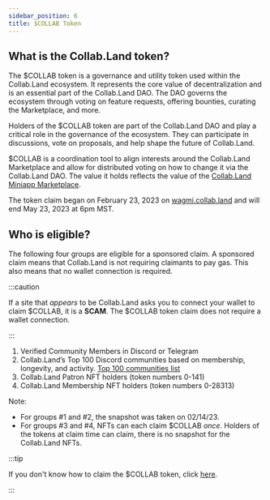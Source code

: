 ```yaml
---
sidebar_position: 6
title: $COLLAB Token
---
```


## What is the Collab.Land token?

The $COLLAB token is a governance and utility token used within the Collab.Land ecosystem. It represents the core value of decentralization and is an essential part of the Collab.Land DAO. The DAO governs the ecosystem through voting on feature requests, offering bounties, curating the Marketplace, and more.

Holders of the $COLLAB token are part of the Collab.Land DAO and play a critical role in the governance of the ecosystem. They can participate in discussions, vote on proposals, and help shape the future of Collab.Land.

$COLLAB is a coordination tool to align interests around the Collab.Land Marketplace and allow for distributed voting on how to change it via the Collab.Land DAO. The value it holds reflects the value of the [Collab.Land Miniapp Marketplace](../marketplace/).

The token claim began on February 23, 2023 on [wagmi.collab.land](https://wagmi.collab.land) and will end May 23, 2023 at 6pm MST.

## Who is eligible?

The following four groups are eligible for a sponsored claim. A sponsored claim means that Collab.Land is not requiring claimants to pay gas. This also means that no wallet connection is required.

:::caution

If a site that _appears_ to be Collab.Land asks you to connect your wallet to claim $COLLAB, it is a **SCAM**. The $COLLAB token claim does not require a wallet connection.

:::

1. Verified Community Members in Discord or Telegram
2. Collab.Land’s Top 100 Discord communities based on membership, longevity, and activity. [Top 100 communities list](https://collabland.mirror.xyz/Rkg2VBIq1cmt87-hqW5cOqdXMZTuLTXwGE9D2-fDI5Q)
3. Collab.Land Patron NFT holders (token numbers 0-141)
4. Collab.Land Membership NFT holders (token numbers 0-28313)

Note:
- For groups #1 and #2, the snapshot was taken on 02/14/23.
- For groups #3 and #4, NFTs can each claim $COLLAB _once_. Holders of the tokens at claim time can claim, there is no snapshot for the Collab.Land NFTs.

:::tip

If you don't know how to claim the $COLLAB token, click [here](../../dao/token/claim).

:::